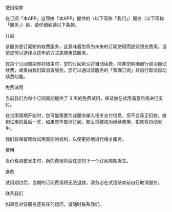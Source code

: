使用条款

在订阅「本APP」这项由「本APP」提供的（以下简称「我们」）服务（以下简称「服务」）前，请仔细阅读以下条款。

订阅

该服务是订阅制的收费服务，这意味着您将为未来的订阅使用而提前预支费用。当前您可以选择以按年的方式来使用该服务。

在每个订阅周期即将结束时，您的订阅默认将自动续费，除非您明确自行取消自动续费，或者由我们取消该服务。您可以通过该服务的「管理订阅」处自行取消自动续费功能。

免费试用

当前我们为每个订阅周期提供了 3 天的免费试用，保证你在试用满意后再进行支付。

在试用周期开始时，您可能需要为此服务输入相关支付信息，但不会真正扣款。直到试用的最后一天，如果您不取消订阅，那么将被视为继续使用，扣款将自动发生。

我们将保留修改试用周期的权利，以便更好地进行相关服务。

费用

当价格调整发生时，新的费用将会在您的下一个订阅周期发生。

退款

试用期过后，当期的订阅费用将无法退款。请务必在试用结束前自行取消服务。

联系我们

如果您对该服务还有任何疑问，请随时联系我们。
